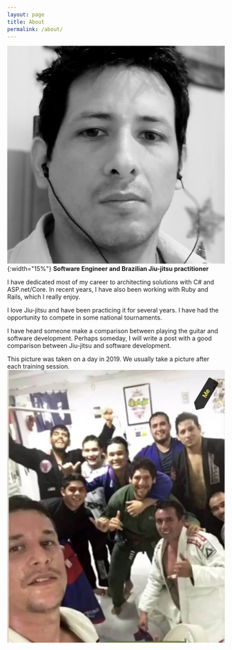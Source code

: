 ```yaml
---
layout: page
title: About
permalink: /about/
---
```


![my alternate text](/static/img/ct.jpeg){:width="15%"} **Software Engineer and Brazilian Jiu-jitsu practitioner**

I have dedicated most of my career to architecting solutions with C# and ASP.net/Core. In recent years, I have also been working with Ruby and Rails, which I really enjoy.

I love Jiu-jitsu and have been practicing it for several years. I have had the opportunity to compete in some national tournaments.

I have heard someone make a comparison between playing the guitar and software development. Perhaps someday, I will write a post with a good comparison between Jiu-jitsu and software development.

This picture was taken on a day in 2019. We usually take a picture after each training session.
![my alternate text](/static/img/jiu-jitsu.jpg)

